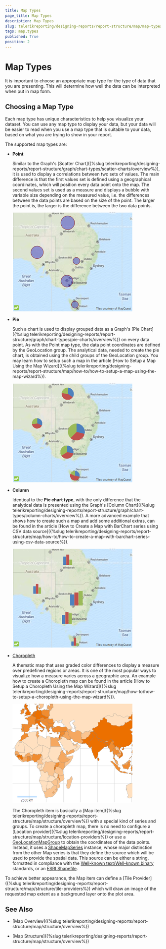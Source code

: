 ```yaml
---
title: Map Types
page_title: Map Types 
description: Map Types
slug: telerikreporting/designing-reports/report-structure/map/map-types
tags: map,types
published: True
position: 2
---
```


# Map Types

It is important to choose an appropriate map type for the type of data that you are presenting. This will determine how well the data can be interpreted when put in map form.

## Choosing a Map Type

Each map type has unique characteristics to help you visualize your dataset. You can use any map type to display your data, but your data will be easier to read when you use a map type that is suitable to your data, based on what you are trying to show in your report. 

The supported map types are: 

* __Point__ 

  Similar to the Graph's [Scatter Chart]({%slug telerikreporting/designing-reports/report-structure/graph/chart-types/scatter-charts/overview%}), it is used to display a correlations between two sets of values. The main difference is that the first values set is defined using a geographical coordinates, which will position every data point onto the map. The second values set is used as a measure and displays a bubble with variable size depending on the measured value, i.e. the differences between the data points are based on the size of the point. The larger the point is, the larger is the difference between the two data points. 

  ![Map Point Chart](images/Map/MapPointChart.png)

* __Pie__ 

  Such a chart is used to display grouped data as a Graph's [Pie Chart]({%slug telerikreporting/designing-reports/report-structure/graph/chart-types/pie-charts/overview%}) on every data point. As with the Point map type, the data point coordinates are defined by the GeoLocation group. The analytical data, needed to create the pie chart, is obtained using the child groups of the GeoLocation group. You may learn how to setup such a map in the article [How to Setup a Map Using the Map Wizard]({%slug telerikreporting/designing-reports/report-structure/map/how-to/how-to-setup-a-map-using-the-map-wizard%}). 

  ![Map Pie Chart](images/Map/MapPieChart.png)

* __Column__ 

  Identical to the __Pie chart type__, with the only difference that the analytical data is presented using the Graph's [Column Chart]({%slug telerikreporting/designing-reports/report-structure/graph/chart-types/column-charts/overview%}). A more advanced example that shows how to create such a map and add some additional extras, can be found in the article [How to Create a Map with BarChart series using CSV data source]({%slug telerikreporting/designing-reports/report-structure/map/how-to/how-to-create-a-map-with-barchart-series-using-csv-data-source%}). 

  ![Map Column Chart](images/Map/MapColumnChart.png)

* [Choropleth](http://en.wikipedia.org/wiki/Choropleth_map) 

  A thematic map that uses graded color differences to display a measure over predefined regions or areas. It is one of the most popular ways to visualize how a measure varies across a geographic area. An example how to create a Choropleth map can be found in the article [How to Setup a Choropleth Using the Map Wizard]({%slug telerikreporting/designing-reports/report-structure/map/how-to/how-to-setup-a-choropleth-using-the-map-wizard%}). 

  ![Choropleth Chart Type](images/Map/Choropleth/Choropleth_ChartType.png) 
  
  The Choropleth item is basically a [Map item]({%slug telerikreporting/designing-reports/report-structure/map/structure/overview%}) with a special kind of series and groups. To create a choropleth map, there is no need to configure a [Location provider]({%slug telerikreporting/designing-reports/report-structure/map/structure/location-providers%}) or use a [GeoLocationMapGroup](/reporting/api/Telerik.Reporting.GeoLocationMapGroup) to obtain the coordinates of the data points. Instead, it uses a [ShapeMapSeries](/reporting/api/Telerik.Reporting.ShapeMapSeries) instance, whose major distinction from the other Map series is that they define the source which will be used to provide the spatial data. This source can be either a string, formatted in compliance with the [Well-known text/Well-known binary](http://en.wikipedia.org/wiki/Well-known_text) standards, or an [ESRI Shapefile](http://en.wikipedia.org/wiki/Shapefile). 

To achieve better appearance, the Map item can define a [Tile Provider]({%slug telerikreporting/designing-reports/report-structure/map/structure/tile-providers%}) which will draw an image of the requested map extent as a background layer onto the plot area. 

## See Also

* [Map Overview]({%slug telerikreporting/designing-reports/report-structure/map/structure/overview%})

* [Map Structure]({%slug telerikreporting/designing-reports/report-structure/map/structure/overview%})
